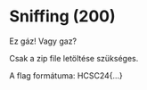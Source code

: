 # Sniffing (200)

Ez gáz! Vagy gaz?

Csak a zip file letöltése szükséges.

A flag formátuma: HCSC24{...}

